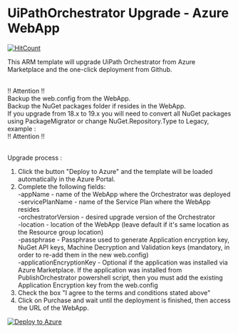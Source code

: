 # UiPathOrchestrator Upgrade - Azure WebApp
[![HitCount](http://hits.dwyl.io/hteo1337/hteo1337/UiPathOrchestrator.svg)](http://hits.dwyl.io/hteo1337/hteo1337/UiPathOrchestrator)

This ARM template will upgrade UiPath Orchestrator from Azure Marketplace and the one-click deployment from Github.</br></br>

!! Attention !!</br>
Backup the web.config from the WebApp.</br>
Backup the NuGet packages folder if resides in the WebApp. </br>
If you upgrade from 18.x to 19.x you will need to convert all NuGet packages using PackageMigrator or change NuGet.Repository.Type to Legacy, example : <add key="NuGet.Repository.Type" value="Legacy" /> </br>
!! Attention !!</br></br>

Upgrade process :</br>
1. Click the button "Deploy to Azure" and the template will be loaded automatically in the Azure Portal.</br>
2. Complete the following fields:</br>
    -appName - name of the WebApp where the Orchestrator was deployed</br>
    -servicePlanName - name of the Service Plan where the WebApp resides</br>
    -orchestratorVersion - desired upgrade version of the Orchestrator</br>
    -location - location of the WebApp (leave default if it's same location as the Resource group location)</br>
    -passphrase - Passphrase used to generate Application encryption key, NuGet API keys, Machine Decryption and Validation keys (mandatory, in order to re-add them in the new web.config)</br>
    -applicationEncryptionKey - Optional if the application was installed via Azure Marketplace. If the application was installed from PublishOrchestrator powershell script, then you must add the existing Application Encryption key from the web.config</br>
3. Check the box "I agree to the terms and conditions stated above"</br>
4. Click on Purchase and wait until the deployment is finished, then access the URL of the WebApp.</br>


[![Deploy to Azure](https://azuredeploy.net/deploybutton.png)](https://portal.azure.com/#create/Microsoft.Template/uri/https%3A%2F%2Fraw.githubusercontent.com%2FUiPath%2FInfrastructure%2Fmaster%2FAzure%2FOrchestrator%2FPaaS%2FUpgrade%2Fazuredeploy.json)